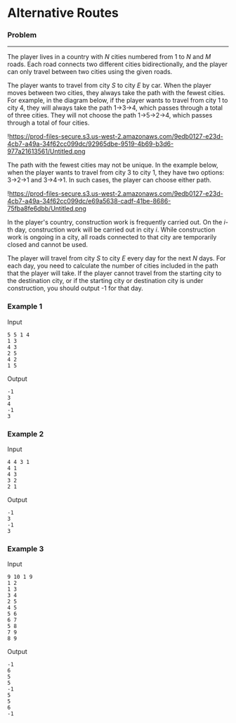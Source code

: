 # Alternative Routes

### Problem

---

The player lives in a country with $N$ cities numbered from 1 to $N$ and $M$ roads. Each road connects two different cities bidirectionally, and the player can only travel between two cities using the given roads.

The player wants to travel from city $S$ to city $E$ by car. When the player moves between two cities, they always take the path with the fewest cities. For example, in the diagram below, if the player wants to travel from city 1 to city 4, they will always take the path 1→3→4, which passes through a total of three cities. They will not choose the path 1→5→2→4, which passes through a total of four cities.

!https://prod-files-secure.s3.us-west-2.amazonaws.com/9edb0127-e23d-4cb7-a49a-34f62cc099dc/92965dbe-9519-4b69-b3d6-977a21613561/Untitled.png

The path with the fewest cities may not be unique. In the example below, when the player wants to travel from city 3 to city 1, they have two options: 3→2→1 and 3→4→1. In such cases, the player can choose either path.

!https://prod-files-secure.s3.us-west-2.amazonaws.com/9edb0127-e23d-4cb7-a49a-34f62cc099dc/e69a5638-cadf-41be-8686-75fba8fe6dbb/Untitled.png

In the player's country, construction work is frequently carried out. On the $i$-th day, construction work will be carried out in city $i$. While construction work is ongoing in a city, all roads connected to that city are temporarily closed and cannot be used.

The player will travel from city $S$ to city $E$ every day for the next $N$ days. For each day, you need to calculate the number of cities included in the path that the player will take. If the player cannot travel from the starting city to the destination city, or if the starting city or destination city is under construction, you should output -1 for that day.

### Example 1

Input

```
5 5 1 4
1 3
4 3
2 5
4 2
1 5

```

Output

```
-1
3
4
-1
3

```

### Example 2

Input

```
4 4 3 1
4 1
4 3
3 2
2 1

```

Output

```
-1
3
-1
3

```

### Example 3

Input

```
9 10 1 9
1 2
1 3
3 4
2 5
4 5
5 6
6 7
5 8
7 9
8 9

```

Output
```
-1
6
5
5
-1
5
5
6
-1
```
